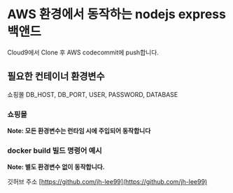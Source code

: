 # AWS 환경에서 동작하는 nodejs express 백앤드

Cloud9에서 Clone 후 AWS codecommit에 push합니다.

## 필요한 컨테이너 환경변수

쇼핑몰 DB_HOST, DB_PORT, USER, PASSWORD, DATABASE

### 쇼핑몰

**Note: 모든 환경변수는 런타임 시에 주입되어 동작합니다**

### docker build 빌드 명령어 예시

**Note: 별도 환경변수 없이 동작합니다.**

깃허브 주소 [https://github.com/jh-lee99](https://github.com/jh-lee99)
